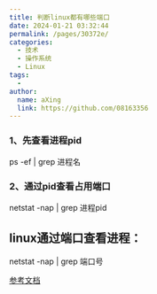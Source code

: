 ```yaml
---
title: 判断linux都有哪些端口
date: 2024-01-21 03:32:44
permalink: /pages/30372e/
categories:
  - 技术
  - 操作系统
  - Linux
tags:
  - 
author: 
  name: aXing
  link: https://github.com/08163356
---
```

### 1、先查看进程pid

ps -ef | grep 进程名

### 2、通过pid查看占用端口

netstat -nap | grep 进程pid

## linux通过端口查看进程：

netstat -nap | grep 端口号



[参考文档](https://www.cnblogs.com/macolee/p/5664306.html)<!-- more -->

